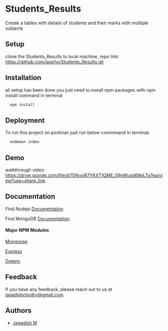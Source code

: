 # Students_Results

Create a tables with details of students and their marks with multiple subjects


## Setup

clone the Students_Results to local machine,
repo link: https://github.com/jagcho/Students_Results.git





## Installation

all setup has been done you just need to install npm packages with npm install command in terminal

```bash
  npm install
```


## Deployment

To run this project on postman just run below commmand in terminal.

```bash
  nodemon index
```




## Demo 

walkthrough video : https://drive.google.com/file/d/15fkvqR7YKXT1QME_09nWusd68eLTa7ea/view?usp=share_link


## Documentation


Find Nodejs [Documentation](https://nodejs.org/en/docs) .

Find MongoDB [Documentation](https://www.mongodb.com/docs/).

#### Major NPM Modules

[Mongoose](https://www.npmjs.com/package/mongoose)

[Express](https://www.npmjs.com/package/express)

[Dotenv](https://www.npmjs.com/package/dotenv)



## Feedback

If you have any feedback, please reach out to us at jagadishchodry@gmail.com


## Authors

- [Jagadish M](https://github.com/jagcho?tab=repositories)
